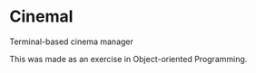 # Cinemal
Terminal-based cinema manager

This was made as an exercise in Object-oriented Programming.
